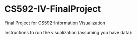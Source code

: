 # CS592-IV-FinalProject
Final Project for CS592-Information Visualization

Instructions to run the visualization (assuming you have data):

